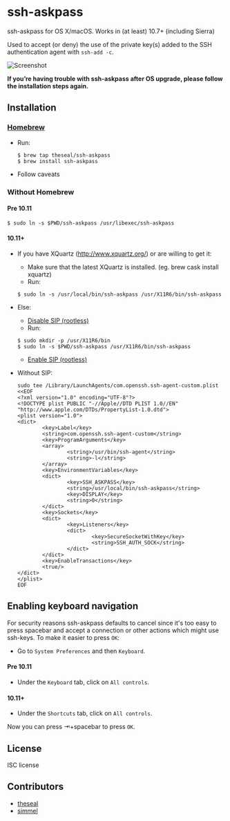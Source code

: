 ssh-askpass
===========

ssh-askpass for OS X/macOS. Works in (at least) 10.7+ (including Sierra)

Used to accept (or deny) the use of the private key(s) added to the SSH authentication agent with `ssh-add -c`.

![Screenshot](https://github.com/theseal/ssh-askpass/raw/master/sample/ssh-askpass.png)

**If you’re having trouble with ssh-askpass after OS upgrade, please follow the installation steps again.**

## Installation

### [Homebrew](http://brew.sh/)
* Run:

    ```
    $ brew tap theseal/ssh-askpass
    $ brew install ssh-askpass
    ```
* Follow caveats

### Without Homebrew

#### Pre 10.11
```
$ sudo ln -s $PWD/ssh-askpass /usr/libexec/ssh-askpass
```
#### 10.11+

* If you have XQuartz (http://www.xquartz.org/) or are willing to get it:
    * Make sure that the latest XQuartz is installed. (eg. brew cask install xquartz)
    * Run:

    ```
    $ sudo ln -s /usr/local/bin/ssh-askpass /usr/X11R6/bin/ssh-askpass
    ```
* Else:
    * [Disable SIP (rootless)](http://www.imore.com/el-capitan-system-integrity-protection-helps-keep-malware-away)
    * Run:

    ```
    $ sudo mkdir -p /usr/X11R6/bin
    $ sudo ln -s $PWD/ssh-askpass /usr/X11R6/bin/ssh-askpass
    ```
    * [Enable SIP (rootless)](http://www.imore.com/el-capitan-system-integrity-protection-helps-keep-malware-away)
* Without SIP:

    ```
    sudo tee /Library/LaunchAgents/com.openssh.ssh-agent-custom.plist <<EOF
    <?xml version="1.0" encoding="UTF-8"?>
    <!DOCTYPE plist PUBLIC "-//Apple//DTD PLIST 1.0//EN" "http://www.apple.com/DTDs/PropertyList-1.0.dtd">
    <plist version="1.0">
    <dict>
            <key>Label</key>
            <string>com.openssh.ssh-agent-custom</string>
            <key>ProgramArguments</key>
            <array>
                    <string>/usr/bin/ssh-agent</string>
                    <string>-l</string>
            </array>
            <key>EnvironmentVariables</key>
            <dict>
                    <key>SSH_ASKPASS</key>
                    <string>/usr/local/bin/ssh-askpass</string>
                    <key>DISPLAY</key>
                    <string>0</string>
            </dict>
            <key>Sockets</key>
            <dict>
                    <key>Listeners</key>
                    <dict>
                            <key>SecureSocketWithKey</key>
                            <string>SSH_AUTH_SOCK</string>
                    </dict>
            </dict>
            <key>EnableTransactions</key>
            <true/>
    </dict>
    </plist>
    EOF
    ```

## Enabling keyboard navigation
For security reasons ssh-askpass defaults to cancel since it's too easy to
press spacebar and accept a connection or other actions which might use
ssh-keys. To make it easier to press `OK`:

* Go to `System Preferences` and then `Keyboard`.

#### Pre 10.11
* Under the `Keyboard` tab, click on `All controls`.

#### 10.11+
* Under the `Shortcuts` tab, click on `All controls`.

Now you can press ⇥+spacebar to press `OK`.

## License
ISC license

## Contributors
* [theseal](https://github.com/theseal)
* [simmel](https://github.com/simmel)
